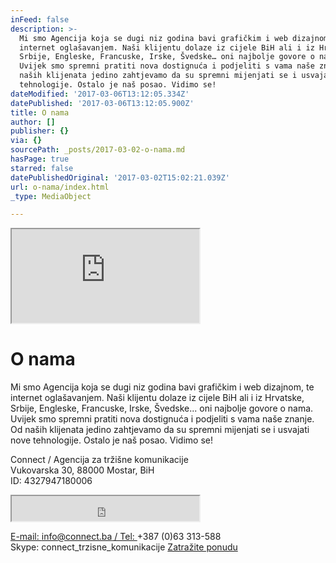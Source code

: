 ```yaml
---
inFeed: false
description: >-
  Mi smo Agencija koja se dugi niz godina bavi grafičkim i web dizajnom, te
  internet oglašavanjem. Naši klijentu dolaze iz cijele BiH ali i iz Hrvatske,
  Srbije, Engleske, Francuske, Irske, Švedske… oni najbolje govore o nama.
  Uvijek smo spremni pratiti nova dostignuća i podjeliti s vama naše znanje. Od
  naših klijenata jedino zahtjevamo da su spremni mijenjati se i usvajati nove
  tehnologije. Ostalo je naš posao. Vidimo se!
dateModified: '2017-03-06T13:12:05.334Z'
datePublished: '2017-03-06T13:12:05.900Z'
title: O nama
author: []
publisher: {}
via: {}
sourcePath: _posts/2017-03-02-o-nama.md
hasPage: true
starred: false
datePublishedOriginal: '2017-03-02T15:02:21.039Z'
url: o-nama/index.html
_type: MediaObject

---
```

<iframe src="https://the-grid.github.io/ed-location/?latitude=43.3458&amp;longitude=17.7897&amp;zoom=9&amp;address=Mostar%2C%20Herzegovina-Neretva%2C%20Bosnia%20and%20Herzegovina" style=""></iframe>

# O nama

Mi smo Agencija koja se dugi niz godina bavi grafičkim i web dizajnom, te internet oglašavanjem. Naši klijentu dolaze iz cijele BiH ali i iz Hrvatske, Srbije, Engleske, Francuske, Irske, Švedske... oni najbolje govore o nama. Uvijek smo spremni pratiti nova dostignuća i podjeliti s vama naše znanje. Od naših klijenata jedino zahtjevamo da su spremni mijenjati se i usvajati nove tehnologije. Ostalo je naš posao. Vidimo se!

Connect / Agencija za tržišne komunikacije  
Vukovarska 30, 88000 Mostar, BiH  
ID: 4327947180006

<iframe src="https://the-grid.github.io/ed-userhtml/?g=eJyVUDFuwzAM3P0KgVMKtBbabqntIXlCxiAQBIVoaVuyIFJBmqB_r5QM3QJ0InC8Ox6vY5coipLviD0InkWP9mTvKChOrocvkchrrRldTtjyVLiWGYVbt3hNmusYWd82LzlROzIMnb67DE13pJOiYw-7SthkkSWYrZ1n45YQ0ImRdCEOaKbF50CTdTSieYWhUd3DgIVw82wzra6NgmA9wlqBK-bwXACc0WOQiv33eJVHm4QcRRuEi8ceHmngUCXk7Sfu6FJzvL816ufpo3zx14UuZQy_kDeEPg" height="40" style=""></iframe>

[E-mail: info@connect.ba / Tel: ][0]+387 (0)63 313-588  
Skype: connect\_trzisne\_komunikacije
[Zatražite ponudu][1]

[0]: mailto:info@connect.ba
[1]: https://docs.google.com/forms/d/e/1FAIpQLScdOVsi3x4G0Lhj3_OM6jahpukJaGd1BQo7SdDcZ_cg58LITg/formResponse